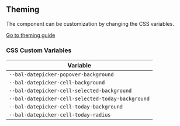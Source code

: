 ## Theming

The component can be customization by changing the CSS variables.

<a class="sb-unstyled button is-primary" href="../?path=/docs/development-theming--page">Go to theming guide</a>

<!-- START: human documentation -->



<!-- END: human documentation -->

### CSS Custom Variables​

| Variable                                          |
| ------------------------------------------------- |
| `--bal-datepicker-popover-background`             |
| `--bal-datepicker-cell-background`                |
| `--bal-datepicker-cell-selected-background`       |
| `--bal-datepicker-cell-selected-today-background` |
| `--bal-datepicker-cell-today-background`          |
| `--bal-datepicker-cell-today-radius`              |
